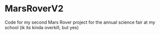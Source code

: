 # MarsRoverV2
Code for my second Mars Rover project for the annual science fair at my school (ik its kinda overkill, but yes)
